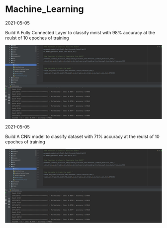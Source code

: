 # Machine_Learning

2021-05-05

Build A Fully Connected Layer to classify mnist with 98% accuracy at the reulst of 10 epoches of training

![](https://github.com/XuchenSun/Machine_Learning/blob/master/Result/Result%20of%20classification.jpg)

2021-05-05

Build A CNN model to classify dataset with 71% accuracy at the reulst of 10 epoches of training

![](https://github.com/XuchenSun/Machine_Learning/blob/master/Result/Result%20of%20classification.jpg)
